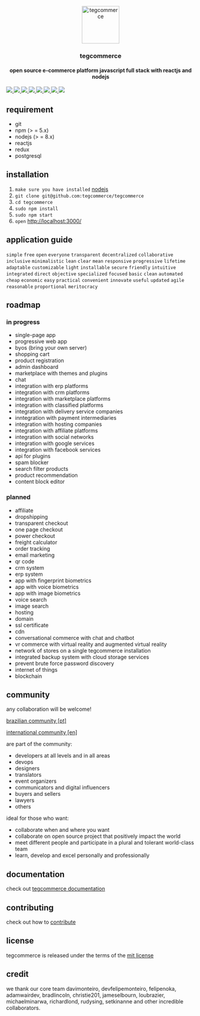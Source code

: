 <p align="center">
    <a href="https://tegcommerce.org/">
    <img src="https://github.com/tegcommerce/tegcommerce-website/blob/master/public/teg.png" alt="tegcommerce" width="100" height="100">
  </a>
</p>
<h3 align="center">tegcommerce</h3>
<h4 align="center">open source e-commerce platform javascript full stack with reactjs and nodejs</h4>

<div class="badges-holder">
  </a>  
  <a href="https://t.me/tegcommerce">
		<img src="https://img.shields.io/badge/community-telegram-blue.svg">
	</a>  
  <a href="https://github.com/tegcommerce/tegcommerce/blob/master/LICENSE">
		<img src="https://img.shields.io/badge/license-MIT-%23373737.svg">
	</a>
  <a href="https://github.com/tegcommerce/tegcommerce/search?l=javascript">
  	<img src="https://img.shields.io/github/languages/top/tegcommerce/tegcommerce.svg">
	</a>
  <a href="https://github.com/tegcommerce/tegcommerce/commits/master">
		<img src="https://img.shields.io/github/last-commit/tegcommerce/tegcommerce.svg">
	</a>
  <a href="https://github.com/tegcommerce/tegcommerce/issues">
  	<img src="https://img.shields.io/github/issues-closed/tegcommerce/tegcommerce.svg">
	</a>
  <a href="https://github.com/tegcommerce/tegcommerce/pulls">
  	<img src="https://img.shields.io/github/issues-pr-closed/tegcommerce/tegcommerce.svg">
	</a>
  <a href="https://github.com/tegcommerce/tegcommerce/graphs/contributors">
  	<img src="https://img.shields.io/github/contributors/tegcommerce/tegcommerce.svg">
	</a>
  <a href="https://tegcommerce.org/">
  	<img src="https://img.shields.io/website/https/tegcommerce.org.svg">
	</a>
  </div>

## requirement
* git
* npm (> = 5.x)
* nodejs (> = 8.x)
* reactjs
* redux
* postgresql

## installation
1. `make sure you have installed` [nodejs](https://nodejs.org/en/download/) 
1. `git clone git@github.com:tegcommerce/tegcommerce`
1. `cd tegcommerce`
1. `sudo npm install`
1. `sudo npm start`
1. `open` [http://localhost:3000/](http://localhost:3000)

## application guide
`simple` `free` `open` `everyone` `transparent` `decentralized` `collaborative` `inclusive` `minimalistic` `lean` `clear` `mean` `responsive` `progressive` `lifetime` `adaptable` `customizable` `light` `installable` `secure` `friendly` `intuitive` `integrated` `direct` `objective` `specialized` `focused` `basic` `clean` `automated` `cheap` `economic` `easy` `practical` `convenient` `innovate` `useful` `updated` `agile` `reasonable` `proportional` `meritocracy`

## roadmap

### in progress
* single-page app
* progressive web app
* byos (bring your own server)
* shopping cart
* product registration
* admin dashboard
* marketplace with themes and plugins
* chat
* integration with erp platforms
* integration with crm platforms
* integration with marketplace platforms
* integration with classified platforms
* integration with delivery service companies
* inntegration with payment intermediaries
* integration with hosting companies
* integration with affiliate platforms
* integration with social networks
* integration with google services
* integration with facebook services
* api for plugins
* spam blocker
* search filter products
* product recommendation
* content block editor

### planned
* affiliate
* dropshipping
* transparent checkout
* one page checkout
* power checkout
* freight calculator
* order tracking
* email marketing
* qr code
* crm system
* erp system
* app with fingerprint biometrics
* app with voice biometrics
* app with image biometrics
* voice search
* image search
* hosting
* domain
* ssl certificate
* cdn
* conversational commerce with chat and chatbot
* vr commerce with virtual reality and augmented virtual reality
* network of stores on a single tegcommerce installation
* integrated backup system with cloud storage services
* prevent brute force password discovery
* internet of things
* blockchain

## community

any collaboration will be welcome!

[brazilian community [pt]](https://t.me/tegcommerce)

[international community [en]](https://t.me/tegcommerce_en)

are part of the community:
* developers at all levels and in all areas
* devops
* designers
* translators
* event organizers
* communicators and digital influencers
* buyers and sellers
* lawyers
* others

ideal for those who want:

* collaborate when and where you want
* collaborate on open source project that positively impact the world
* meet different people and participate in a plural and tolerant world-class team
* learn, develop and excel personally and professionally

## documentation
check out [tegcommerce documentation](https://github.com/tegcommerce/tegcommerce-documentation)

## contributing
check out how to [contribute](https://github.com/tegcommerce/tegcommerce-contributing)

## license
tegcommerce is released under the terms of the [mit license](https://opensource.org/licenses/MIT)

## credit
we thank our core team davimonteiro, devfelipemonteiro, felipenoka, adamwairdev, bradlincoln, christie201, jameselbourn, loubrazier, michaelminarwa, richardlond, rudysing, setkinanne and other incredible collaborators.
